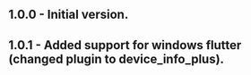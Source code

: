 ## 1.0.0 - Initial version.
## 1.0.1 - Added support for windows flutter (changed plugin to device_info_plus).
